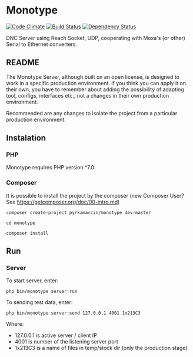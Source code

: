 # Monotype

[![Code Climate](https://codeclimate.com/github/pyrkamarcin/monotype/badges/gpa.svg)](https://codeclimate.com/github/pyrkamarcin/monotype)
[![Build Status](https://travis-ci.org/pyrkamarcin/monotype.svg?branch=master)](https://travis-ci.org/pyrkamarcin/monotype)
[![Dependency Status](https://www.versioneye.com/user/projects/584e631ca83e27003c0e505a/badge.svg?style=flat-square)](https://www.versioneye.com/user/projects/584e631ca83e27003c0e505a)

DNC Server using Reach Socket, UDP, cooperating with Moxa's (or other) Serial to Ethernet converters.

## README
The Monotype Server, although built on an open license, is designed to work in a specific production environment.
If you think you can apply it on their own, you have to remember about adding the possibility of adapting tool, configs, interfaces etc., not a changes in their own production environment.

Recommended are any changes to isolate the project from a particular production environment.

## Instalation

### PHP
Monotype requires PHP version ^7.0.

### Composer 
It is possible to install the project by the composer (new Composer User? See https://getcomposer.org/doc/00-intro.md)

`
composer create-project pyrkamarcin/monotype dev-master
`

`
cd monotype
`

`
composer install
`

## Run

### Server

To start server, enter:

`
php bin/monotype server:run
`

To sending test data, enter:

`
php bin/monotype server:send 127.0.0.1 4001 1x213C3
`

Where:

- 127.0.0.1 is active server / client IP
- 4001 is number of the listening server port
- 1x213C3 is a name of files in temp/stock dir (only the production stage)
